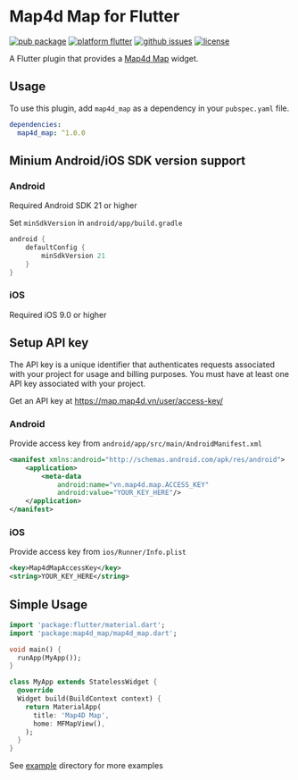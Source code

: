 # Map4d Map for Flutter

[![pub package](https://img.shields.io/pub/v/map4d_map.svg)](https://pub.dev/packages/map4d_map)
[![platform flutter](https://img.shields.io/badge/platform-flutter-9cf.svg)](https://flutter.dev/)
[![github issues](https://img.shields.io/github/issues/map4d/map4d-map-flutter)](https://github.com/map4d/map4d-map-flutter/issues)
[![license](https://img.shields.io/github/license/map4d/map4d-map-flutter)](https://github.com/map4d/map4d-map-flutter/blob/master/LICENSE)

A Flutter plugin that provides a [Map4d Map](https://map4d.vn/) widget.

## Usage

To use this plugin, add `map4d_map` as a dependency in your `pubspec.yaml` file.

```yaml
dependencies:
  map4d_map: ^1.0.0
```

## Minium Android/iOS SDK version support

### Android

Required Android SDK 21 or higher

Set `minSdkVersion` in `android/app/build.gradle`

```gradle
android {
    defaultConfig {
        minSdkVersion 21
    }
}
```

### iOS

Required iOS 9.0 or higher

## Setup API key

The API key is a unique identifier that authenticates requests associated with your project for usage and billing purposes. You must have at least one API key associated with your project.

Get an API key at <https://map.map4d.vn/user/access-key/>

### Android

Provide access key from `android/app/src/main/AndroidManifest.xml`

```xml
<manifest xmlns:android="http://schemas.android.com/apk/res/android">
    <application>
        <meta-data
            android:name="vn.map4d.map.ACCESS_KEY"
            android:value="YOUR_KEY_HERE"/>
    </application>
</manifest>
```

### iOS

Provide access key from `ios/Runner/Info.plist`

```xml
<key>Map4dMapAccessKey</key>
<string>YOUR_KEY_HERE</string>
```

## Simple Usage

```dart
import 'package:flutter/material.dart';
import 'package:map4d_map/map4d_map.dart';

void main() {
  runApp(MyApp());
}

class MyApp extends StatelessWidget {
  @override
  Widget build(BuildContext context) {
    return MaterialApp(
      title: 'Map4D Map',
      home: MFMapView(),
    );
  }
}
```

See [example](https://github.com/map4d/map4d-map-flutter/tree/master/example) directory for more examples